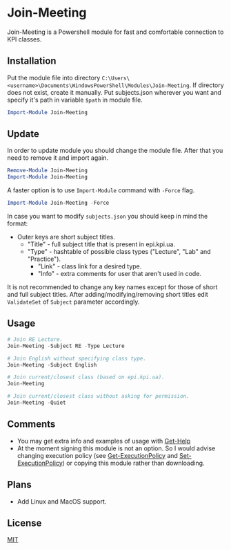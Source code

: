 # Join-Meeting

Join-Meeting is a Powershell module for fast and comfortable connection to KPI classes.

## Installation

Put the module file into directory `C:\Users\<username>\Documents\WindowsPowerShell\Modules\Join-Meeting`.
If directory does not exist, create it manually.
Put subjects.json wherever you want and specify it's path in variable `$path` in module file.

```powershell
Import-Module Join-Meeting
```

## Update

In order to update module you should change the module file. 
After that you need to remove it and import again.

```powershell
Remove-Module Join-Meeting
Import-Module Join-Meeting
```

A faster option is to use `Import-Module` command with `-Force` flag.

```powershell
Import-Module Join-Meeting -Force
```

In case you want to modify `subjects.json` you should keep in mind the format:
* Outer keys are short subject titles.
  * "Title" - full subject title that is present in epi.kpi.ua.
  * "Type" - hashtable of possible class types ("Lecture", "Lab" and "Practice").
    * "Link" - class link for a desired type.
    * "Info" - extra comments for user that aren't used in code.

It is not recommended to change any key names except for those of short and full subject titles.
After adding/modifying/removing short titles edit `ValidateSet` of `Subject` parameter accordingly.

## Usage

```powershell
# Join RE Lecture.
Join-Meeting -Subject RE -Type Lecture

# Join English without specifying class type.
Join-Meeting -Subject English

# Join current/closest class (based on epi.kpi.ua).
Join-Meeting

# Join current/closest class without asking for permission.
Join-Meeting -Quiet
```

## Comments

* You may get extra info and examples of usage with [Get-Help](https://learn.microsoft.com/en-us/powershell/module/microsoft.powershell.core/get-help?view=powershell-7.3)
* At the moment signing this module is not an option. So I would advise changing execution policy (see [Get-ExecutionPolicy](https://learn.microsoft.com/en-us/powershell/module/microsoft.powershell.security/get-executionpolicy?view=powershell-7.3) and [Set-ExecutionPolicy](https://learn.microsoft.com/en-us/powershell/module/microsoft.powershell.security/set-executionpolicy?view=powershell-7.3)) or copying this module rather than downloading.

## Plans

* Add Linux and MacOS support.

## License

[MIT](https://choosealicense.com/licenses/mit/)
